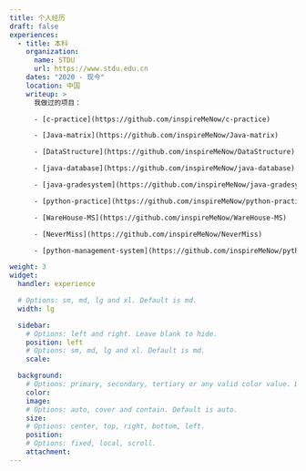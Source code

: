 ```yaml
---
title: 个人经历
draft: false
experiences:
  - title: 本科
    organization:
      name: STDU
      url: https://www.stdu.edu.cn
    dates: "2020 - 现今"
    location: 中国
    writeup: >
      我做过的项目：

      - [c-practice](https://github.com/inspireMeNow/c-practice)

      - [Java-matrix](https://github.com/inspireMeNow/Java-matrix)

      - [DataStructure](https://github.com/inspireMeNow/DataStructure)

      - [java-database](https://github.com/inspireMeNow/java-database)

      - [java-gradesystem](https://github.com/inspireMeNow/java-gradesystem)

      - [python-practice](https://github.com/inspireMeNow/python-practice)

      - [WareHouse-MS](https://github.com/inspireMeNow/WareHouse-MS)

      - [NeverMiss](https://github.com/inspireMeNow/NeverMiss)

      - [python-management-system](https://github.com/inspireMeNow/python-management-system)

weight: 3
widget:
  handler: experience

  # Options: sm, md, lg and xl. Default is md.
  width: lg

  sidebar:
    # Options: left and right. Leave blank to hide.
    position: left
    # Options: sm, md, lg and xl. Default is md.
    scale:

  background:
    # Options: primary, secondary, tertiary or any valid color value. Default is primary.
    color:
    image:
    # Options: auto, cover and contain. Default is auto.
    size:
    # Options: center, top, right, bottom, left.
    position:
    # Options: fixed, local, scroll.
    attachment:
---
```


